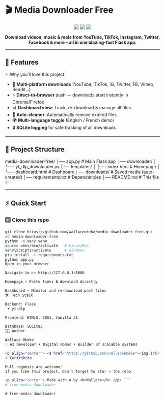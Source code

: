 # 🎬 Media Downloader Free

<p align="center">
  <img src="https://img.shields.io/badge/Flask-2.3+-blue?style=for-the-badge&logo=flask&logoColor=white" />
  <img src="https://img.shields.io/badge/Python-3.10+-yellow?style=for-the-badge&logo=python&logoColor=white" />
  <img src="https://img.shields.io/badge/yt--dlp-powered-orange?style=for-the-badge&logo=youtube&logoColor=white" />
</p>

<p align="center">
  <b>Download videos, music & reels from YouTube, TikTok, Instagram, Twitter, Facebook & more – all in one blazing-fast Flask app.</b>  
</p>

---

## 🚀 Features
✨ Why you’ll love this project:
- 🎥 **Multi-platform downloads** (YouTube, TikTok, IG, Twitter, FB, Vimeo, Reddit…)
- ⚡ **Direct-to-browser** push — downloads start instantly in Chrome/Firefox
- 📊 **Dashboard view**: Track, re-download & manage all files
- 🧹 **Auto-cleaner**: Automatically remove expired files
- 🌍 **Multi-language toggle** (English / French demo)
- 🔒 **SQLite logging** for safe tracking of all downloads

---

## 📂 Project Structure
media-downloader-free/
│── app.py # Main Flask app
│── downloader/
│ └── yt_dlp_downloader.py
│── templates/
│ ├── index.html # Homepage
│ └── dashboard.html # Dashboard
│── downloads/ # Saved media (auto-created)
│── requirements.txt # Dependencies
│── README.md # This file ✨

---

## ⚡ Quick Start

### 1️⃣ Clone this repo
```bash
git clone https://github.com/wallaceokeke/media-downloader-free.git
cd media-downloader-free
python -m venv venv
source venv/bin/activate   # Linux/Mac
venv\Scripts\activate      # Windows
pip install -r requirements.txt
python app.py
Open in your browser

Navigate to 👉 http://127.0.0.1:5000

Homepage → Paste links & download directly

Dashboard → Monitor and re-download past files
🛠 Tech Stack

Backend: Flask
 + yt-dlp

Frontend: HTML5, CSS3, Vanilla JS

Database: SQLite3
👨‍💻 Author

Wallace Okeke
💡 AI Developer • Digital Nomad • Builder of scalable systems

<p align="center"> <a href="https://github.com/wallaceokeke"><img src="https://img.shields.io/badge/GitHub-Profile-black?style=for-the-badge&logo=github"></a> <a href="mailto:okekewallace@gmail.com"><img src="https://img.shields.io/badge/Email-Contact-red?style=for-the-badge&logo=gmail"></a> <a href="https://linkedin.com/in/wallaceokeke"><img src="https://img.shields.io/badge/LinkedIn-Connect-blue?style=for-the-badge&logo=linkedin"></a> </p>
⭐ Contribute

Pull requests are welcome!
If you like this project, don’t forget to star ⭐ the repo.

<p align="center"> Made with ❤️ by <b>Wallace</b> </p> ```
#   f r e e - m e d i a - d o w n l o a d e r  
 #   f r e e - m e d i a - d o w n l o a d e r  
 